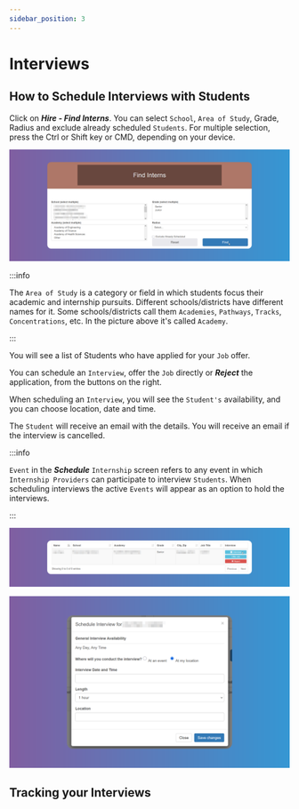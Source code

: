 ```yaml
---
sidebar_position: 3
---
```


# Interviews

## How to Schedule Interviews with Students

Click on **_Hire - Find Interns_**. You can select `School`, `Area of Study`, Grade, Radius and exclude already scheduled `Students`. For multiple selection, press the Ctrl or Shift key or CMD, depending on your device.

![Find Interns](images/find-interns.png)

:::info

The `Area of Study` is a category or field in which students focus their academic and internship pursuits. Different schools/districts have different names for it. Some schools/districts call them `Academies`, `Pathways`, `Tracks`, `Concentrations`, etc. In the picture above it's called `Academy`.

:::

You will see a list of Students who have applied for your `Job` offer.

You can schedule an `Interview`, offer the `Job` directly or **_Reject_** the application, from the buttons on the right.

When scheduling an `Interview`, you will see the `Student's` availability, and you can choose location, date and time.

The `Student` will receive an email with the details. You will receive an email if the interview is cancelled.

:::info

`Event` in the **_Schedule_** `Internship` screen refers to any event in which `Internship Providers` can participate to interview `Students`. When scheduling interviews the active `Events` will appear as an option to hold the interviews.

:::

![Schedule Interview](images/schedule-interview1.png)

![Schedule Interview](images/schedule-interview2.png)

## Tracking your Interviews

